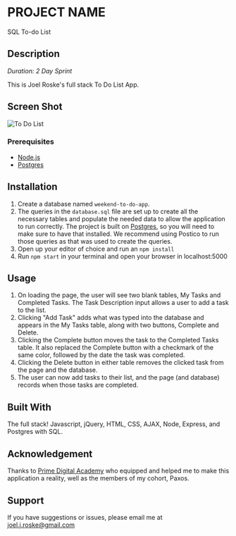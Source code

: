 # PROJECT NAME
SQL To-do List

## Description

_Duration: 2 Day Sprint_

This is Joel Roske's full stack To Do List App.

## Screen Shot

![To Do List](https://github.com/jroske1120/weekend-sql-to-do-list/blob/master/To-do%20List%20Screenshot.png)

### Prerequisites

- [Node.js](https://nodejs.org/en/)
- [Postgres](https://www.postgresql.org/download/)

## Installation

1. Create a database named `weekend-to-do-app`.
2. The queries in the `database.sql` file are set up to create all the necessary tables and populate the needed data to allow the application to run correctly. The project is built on [Postgres](https://www.postgresql.org/download/), so you will need to make sure to have that installed. We recommend using Postico to run those queries as that was used to create the queries. 
3. Open up your editor of choice and run an `npm install`
4. Run `npm start` in your terminal and open your browser in localhost:5000


## Usage

1. On loading the page, the user will see two blank tables, My Tasks and Completed Tasks. The Task Description input allows a user to add a task to the list.
2. Clicking "Add Task" adds what was typed into the database and appears in the My Tasks table, along with two buttons, Complete and Delete.
3. Clicking the Complete button moves the task to the Completed Tasks table. It also replaced the Complete button with a checkmark of the same color, followed by the date the task was completed.
4. Clicking the Delete button in either table removes the clicked task from the page and the database.
5. The user can now add tasks to their list, and the page (and database) records when those tasks are completed.

## Built With

The full stack! Javascript, jQuery, HTML, CSS, AJAX, Node, Express, and Postgres with SQL.

## Acknowledgement
Thanks to [Prime Digital Academy](www.primeacademy.io) who equipped and helped me to make this application a reality, well as the members of my cohort, Paxos.

## Support
If you have suggestions or issues, please email me at [joel.j.roske@gmail.com](www.google.com)
